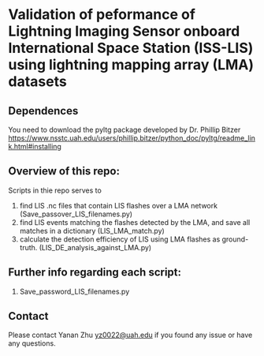 # Validation of  peformance of Lightning Imaging Sensor onboard International Space Station (ISS-LIS) using lightning mapping array (LMA) datasets


## Dependences
You need to download the pyltg package developed by Dr. Phillip Bitzer 
<https://www.nsstc.uah.edu/users/phillip.bitzer/python_doc/pyltg/readme_link.html#installing>

## Overview of this repo:
Scripts in thie repo serves to 
1) find LIS .nc files that contain LIS flashes over a LMA network (Save_passover_LIS_filenames.py)
2) find LIS events matching the flashes detected by the LMA, and save all matches in a dictionary (LIS_LMA_match.py)
3) calculate the detection efficiency of LIS using LMA flashes as ground-truth. (LIS_DE_analysis_against_LMA.py)

## Further info regarding each script:
1) Save_password_LIS_filenames.py


## Contact
Please contact Yanan Zhu <yz0022@uah.edu> if you found any issue or have any questions. 